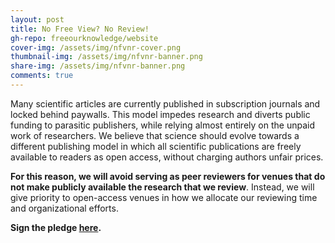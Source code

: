 ```yaml
---
layout: post
title: No Free View? No Review!
gh-repo: freeourknowledge/website
cover-img: /assets/img/nfvnr-cover.png
thumbnail-img: /assets/img/nfvnr-banner.png
share-img: /assets/img/nfvnr-banner.png
comments: true
---
```


Many scientific articles are currently published in subscription journals and locked behind paywalls. This model impedes research and diverts public funding to parasitic publishers, while relying almost entirely on the unpaid work of researchers. We believe that science should evolve towards a different publishing model in which all scientific publications are freely available to readers as open access, without charging authors unfair prices.

**For this reason, we will avoid serving as peer reviewers for venues that do not make publicly available the research that we review**. Instead, we will give priority to open-access venues in how we allocate our reviewing time and organizational efforts.

**Sign the pledge [here](https://nofreeviewnoreview.org/).**
<br>
<br>
<br>
